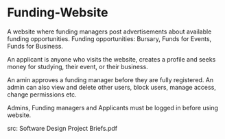 # Funding-Website

A website where funding managers post advertisements about available funding opportunities. 
Funding opportunities: Bursary, Funds for Events, Funds for Business.

An applicant is anyone who visits the website, creates a profile and seeks money for studying, their event, or their business.

An amin approves a funding manager before they are fully registered. An admin can also view and delete other users, block users, manage access, 
change permissions etc. 

Admins, Funding managers and Applicants must be logged in before using website.

src: Software Design Project Briefs.pdf
